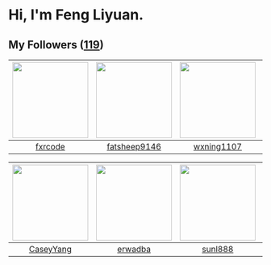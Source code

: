 # Hi, I'm Feng Liyuan.

## My Followers ([119](https://github.com/SunRunAway?tab=followers))

| <img src="https://avatars.githubusercontent.com/u/13307594?v=4" width="150" height="150" /> | <img src="https://avatars.githubusercontent.com/u/11855957?v=4" width="150" height="150" /> | <img src="https://avatars.githubusercontent.com/u/42286315?v=4" width="150" height="150" /> | <img src="https://avatars.githubusercontent.com/u/28560740?v=4" width="150" height="150" /> |
| :-----------------------------------------------------------------------------------------: | :-----------------------------------------------------------------------------------------: | :-----------------------------------------------------------------------------------------: | :-----------------------------------------------------------------------------------------: |
|                            [fxrcode](https://github.com/fxrcode)                            |                       [fatsheep9146](https://github.com/fatsheep9146)                       |                         [wxning1107](https://github.com/wxning1107)                         |                          [xiamengru](https://github.com/xiamengru)                          |

| <img src="https://avatars.githubusercontent.com/u/2445114?v=4" width="150" height="150" /> | <img src="https://avatars.githubusercontent.com/u/43768654?v=4" width="150" height="150" /> | <img src="https://avatars.githubusercontent.com/u/9254545?v=4" width="150" height="150" /> | <img src="https://avatars.githubusercontent.com/u/25542995?v=4" width="150" height="150" /> |
| :----------------------------------------------------------------------------------------: | :-----------------------------------------------------------------------------------------: | :----------------------------------------------------------------------------------------: | :-----------------------------------------------------------------------------------------: |
|                          [CaseyYang](https://github.com/CaseyYang)                         |                            [erwadba](https://github.com/erwadba)                            |                            [sunl888](https://github.com/sunl888)                           |                            [miamia0](https://github.com/miamia0)                            |